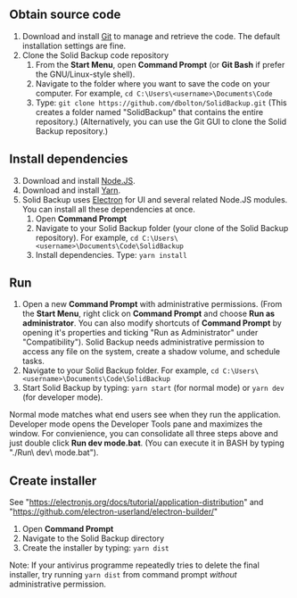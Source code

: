 ## Obtain source code
1. Download and install [Git](https://www.git-scm.com/) to manage and retrieve the code. The default installation settings are fine.
2. Clone the Solid Backup code repository
   1. From the **Start Menu**, open **Command Prompt** (or **Git Bash** if prefer the GNU/Linux-style shell).
   2. Navigate to the folder where you want to save the code on your computer. For example, `cd C:\Users\<username>\Documents\Code`
   3. Type: `git clone https://github.com/dbolton/SolidBackup.git` (This creates a folder named "SolidBackup" that contains the entire repository.) (Alternatively, you can use the Git GUI to clone the Solid Backup repository.)

## Install dependencies
3. Download and install [Node.JS](https://nodejs.org/).
4. Download and install [Yarn](https://yarnpkg.com/en/docs/install#windows-tab).
5. Solid Backup uses [Electron](https://electron.atom.io/) for UI and several related Node.JS modules. You can install all these dependencies at once.
   1. Open **Command Prompt**
   2. Navigate to your Solid Backup folder (your clone of the Solid Backup repository). For example, `cd C:\Users\<username>\Documents\Code\SolidBackup`
   3. Install dependencies. Type: `yarn install`

## Run
1. Open a new **Command Prompt** with administrative permissions. (From the **Start Menu**, right click on **Command Prompt** and choose **Run as administrator**. You can also modify shortcuts of **Command Prompt** by opening it's properties and ticking "Run as Administrator" under "Compatibility"). Solid Backup needs administrative permission to access any file on the system, create a shadow volume, and schedule tasks.
2. Navigate to your Solid Backup folder. For example, `cd C:\Users\<username>\Documents\Code\SolidBackup`
3. Start Solid Backup by typing: `yarn start` (for normal mode) or `yarn dev` (for developer mode).

Normal mode matches what end users see when they run the application. Developer mode opens the Developer Tools pane and maximizes the window. For convienience, you can consolidate all three steps above and just double click **Run dev mode.bat**. (You can execute it in BASH by typing "./Run\ dev\ mode.bat").

## Create installer
See "https://electronjs.org/docs/tutorial/application-distribution" and "https://github.com/electron-userland/electron-builder/"

1. Open **Command Prompt**
2. Navigate to the Solid Backup directory
3. Create the installer by typing: `yarn dist`

Note: If your antivirus programme repeatedly tries to delete the final installer, try running `yarn dist` from command prompt _without_ administrative permission.
